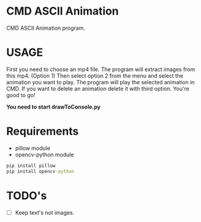# CMD ASCII Animation
CMD ASCII Animation program.

# USAGE
First you need to choose an mp4 file. The program will extract images from this mp4. (Option 1)
Then select option 2 from the menu and select the animation you want to play. The program will play the selected animation in CMD.
If you want to delete an animation delete it with third option.
You're good to go!

**You need to start drawToConsole.py**

# Requirements

- pillow module
- opencv-python module

```cmd
pip install pillow
pip install opencv-python
```

# TODO's
- [ ] Keep text's not images.
